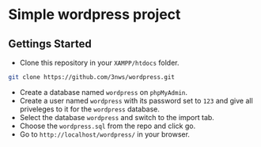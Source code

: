 # Simple wordpress project

## Gettings Started

- Clone this repository in your `XAMPP/htdocs` folder.

```bash
git clone https://github.com/3nws/wordpress.git
```

- Create a database named `wordpress` on `phpMyAdmin`.
- Create a user named `wordpress` with its password set to `123` and give all priveleges to it for the `wordpress` database.
- Select the database `wordpress` and switch to the import tab.
- Choose the `wordpress.sql` from the repo and click go.
- Go to `http://localhost/wordpress/` in your browser.
